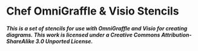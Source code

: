 Chef OmniGraffle & Visio Stencils
=================================

  

##### This is a set of stencils for use with OmniGraffle and Visio for creating diagrams. This work is licensed under a Creative Commons Attribution-ShareAlike 3.0 Unported License.

  

  

